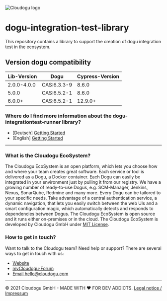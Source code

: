 ![Cloudogu logo](https://cloudogu.com/images/logo.png)

# dogu-integration-test-library

This repository contains a library to support the creation of dogu integration test in the ecosystem.

## Version dogu compatibility

| Lib-Version | Dogu        | Cypress-Version |
|-------------|-------------|-----------------|
| 2.0.0-4.0.0 | CAS:6.3.3-9 | 8.6.0           |
| 5.0.0       | CAS:6.5.2-1 | 8.6.0           |
| 6.0.0+      | CAS:6.5.2-1 | 12.9.0+         |

### Where do I find more information about the dogu-integrationtest-runner library?

- [Deutsch] [Getting Started](docs/getting_started_de.md)
- [English] [Getting Started](docs/getting_started_en.md)

---

### What is the Cloudogu EcoSystem?
The Cloudogu EcoSystem is an open platform, which lets you choose how and where your team creates great software. Each service or tool is delivered as a Dogu, a Docker container. Each Dogu can easily be integrated in your environment just by pulling it from our registry. We have a growing number of ready-to-use Dogus, e.g. SCM-Manager, Jenkins, Nexus, SonarQube, Redmine and many more. Every Dogu can be tailored to your specific needs. Take advantage of a central authentication service, a dynamic navigation, that lets you easily switch between the web UIs and a smart configuration magic, which automatically detects and responds to dependencies between Dogus. The Cloudogu EcoSystem is open source and it runs either on-premises or in the cloud. The Cloudogu EcoSystem is developed by Cloudogu GmbH under [MIT License](https://cloudogu.com/license.html).

### How to get in touch?
Want to talk to the Cloudogu team? Need help or support? There are several ways to get in touch with us:

* [Website](https://cloudogu.com)
* [myCloudogu-Forum](https://forum.cloudogu.com/topic/34?ctx=1)
* [Email hello@cloudogu.com](mailto:hello@cloudogu.com)

---

&copy; 2021 Cloudogu GmbH - MADE WITH :heart:&nbsp;FOR DEV ADDICTS. [Legal notice / Impressum](https://cloudogu.com/imprint.html)
